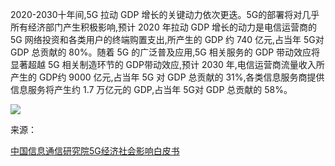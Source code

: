 2020-2030十年间,5G 拉动 GDP 增长的关键动力依次更迭。5G的部署将对几乎所有经济部门产生积极影响,预计 2020 年拉动 GDP 增长的动力是电信运营商的 5G 网络投资和各类用户的终端购置支出,所产生的 GDP 约 740 亿元,占当年 5G对 GDP 总贡献的 80%。随着 5G 的广泛普及应用,5G 相关服务的 GDP 带动效应将显著超越 5G 相关制造环节的 GDP带动效应,预计 2030 年,电信运营商流量收入所产生的 GDP约 9000 亿元,占当年 5G 对 GDP 总贡献的 31%,各类信息服务商提供信息服务将产生约 1.7 万亿元的 GDP,占当年 5G对 GDP 总贡献的 58%。

![](https://upload-images.jianshu.io/upload_images/5037062-3a8f98493cdacdf9.png?imageMogr2/auto-orient/strip%7CimageView2/2/w/1240)

来源：

[中国信息通信研究院5G经济社会影响白皮书]()
